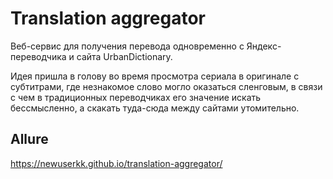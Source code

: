 # Translation aggregator
Веб-сервис для получения перевода одновременно с Яндекс-переводчика и сайта UrbanDictionary.

Идея пришла в голову во время просмотра сериала в оригинале с субтитрами, где незнакомое слово могло оказаться сленговым, в связи с чем в традиционных переводчиках его значение искать бессмысленно, а скакать туда-сюда между сайтами утомительно.

## Allure
https://newuserkk.github.io/translation-aggregator/
